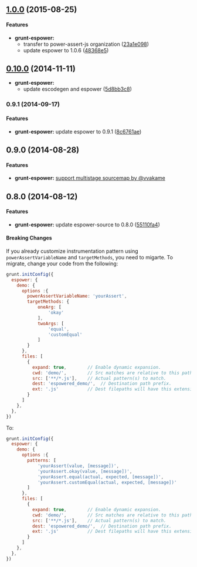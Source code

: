 ## [1.0.0](https://github.com/power-assert-js/grunt-espower/releases/tag/v1.0.0) (2015-08-25)


#### Features

* **grunt-espower:**
  * transfer to power-assert-js organization ([23a1e098](https://github.com/power-assert-js/grunt-espower/commit/23a1e0983c944c7443119037a90a2946b1787a02))
  * update espower to 1.0.6 ([48368e5](https://github.com/power-assert-js/grunt-espower/commit/48368e5c48401835093c5f0d940638c67805421d))


## [0.10.0](https://github.com/power-assert-js/grunt-espower/releases/tag/v0.10.0) (2014-11-11)


* **grunt-espower:**
  * update escodegen and espower ([5d8bb3c8](https://github.com/power-assert-js/grunt-espower/commit/5d8bb3c89ba70dd34a95f5629c81f1737b8cf835))


### 0.9.1 (2014-09-17)


#### Features

* **grunt-espower:** update espower to 0.9.1 ([8c6761ae](https://github.com/power-assert-js/grunt-espower/commit/8c6761ae88f88070b132b0252185b64f03dd7299))


## 0.9.0 (2014-08-28)


#### Features


* **grunt-espower:** [support multistage sourcemap by @vvakame](https://github.com/power-assert-js/grunt-espower/pull/2)


## 0.8.0 (2014-08-12)


#### Features

* **grunt-espower:** update espower-source to 0.8.0 ([55110fa4](https://github.com/power-assert-js/grunt-espower/commit/55110fa4bffab62045d207d0460eaa864cc9fa8e))


#### Breaking Changes

If you already customize instrumentation pattern using `powerAssertVariableName` and `targetMethods`, you need to migarte. To migrate, change your code from the following:

```javascript
grunt.initConfig({
  espower: {
    demo: {
      options :{
        powerAssertVariableName: 'yourAssert',
        targetMethods: {
            oneArg: [
                'okay'
            ],
            twoArgs: [
                'equal',
                'customEqual'
            ]
        }
      },
      files: [
        {
          expand: true,        // Enable dynamic expansion.
          cwd: 'demo/',        // Src matches are relative to this path.
          src: ['**/*.js'],    // Actual pattern(s) to match.
          dest: 'espowered_demo/',  // Destination path prefix.
          ext: '.js'           // Dest filepaths will have this extension.
        }
      ]
    },
  },
})
```

To:

```javascript
grunt.initConfig({
  espower: {
    demo: {
      options :{
        patterns: [
            'yourAssert(value, [message])',
            'yourAssert.okay(value, [message])',
            'yourAssert.equal(actual, expected, [message])',
            'yourAssert.customEqual(actual, expected, [message])'
        ]
      },
      files: [
        {
          expand: true,        // Enable dynamic expansion.
          cwd: 'demo/',        // Src matches are relative to this path.
          src: ['**/*.js'],    // Actual pattern(s) to match.
          dest: 'espowered_demo/',  // Destination path prefix.
          ext: '.js'           // Dest filepaths will have this extension.
        }
      ]
    },
  },
})
```
